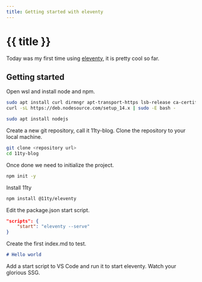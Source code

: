 ```yaml
---
title: Getting started with eleventy
---
```


# {{ title }}

Today was my first time using [eleventy](https://11ty.dev), it is pretty cool so far.

## Getting started

Open wsl and install node and npm.

```bash
sudo apt install curl dirmngr apt-transport-https lsb-release ca-certificates
curl -sL https://deb.nodesource.com/setup_14.x | sudo -E bash -

sudo apt install nodejs
```

Create a new git repository, call it 11ty-blog. Clone the repository to your local machine.

```bash
git clone <repository url>
cd 11ty-blog
```

Once done we need to initialize the project.

```bash
npm init -y
```

Install 11ty

```bash
npm install @11ty/eleventy
```

Edit the package.json start script.

```json
"scripts": {
    "start": "eleventy --serve"
}
```

Create the first index.md to test.

```markdown
# Hello world
```

Add a start script to VS Code and run it to start eleventy.
Watch your glorious SSG.
